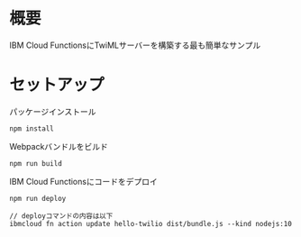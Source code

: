 # 概要
IBM Cloud FunctionsにTwiMLサーバーを構築する最も簡単なサンプル

# セットアップ
パッケージインストール
```
npm install
```

Webpackバンドルをビルド
```
npm run build
```

IBM Cloud Functionsにコードをデプロイ
```
npm run deploy

// deployコマンドの内容は以下
ibmcloud fn action update hello-twilio dist/bundle.js --kind nodejs:10
```